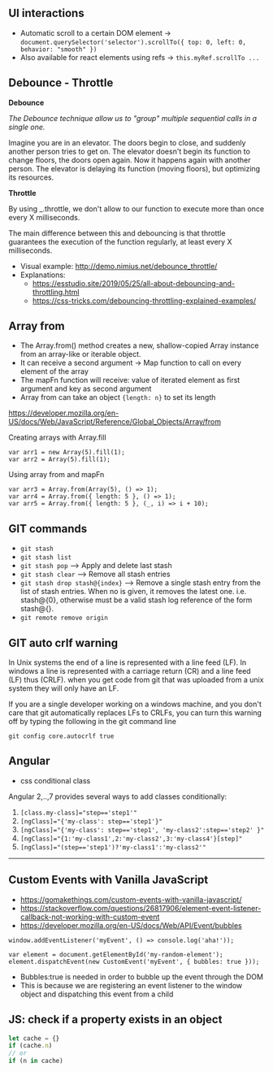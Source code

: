 ## UI interactions

- Automatic scroll to a certain DOM element -> `document.querySelector('selector').scrollTo({ top: 0, left: 0, behavior: "smooth" })`
- Also available for react elements using refs -> `this.myRef.scrollTo ...`


## Debounce - Throttle

**Debounce**

*The Debounce technique allow us to "group" multiple sequential calls in a single one.*

Imagine you are in an elevator. The doors begin to close, and suddenly another person tries to get on. The elevator doesn't begin its function to change floors, the doors open again. Now it happens again with another person. The elevator is delaying its function (moving floors), but optimizing its resources.


**Throttle**

By using _.throttle, we don't allow to our function to execute more than once every X milliseconds.

The main difference between this and debouncing is that throttle guarantees the execution of the function regularly, at least every X milliseconds.


- Visual example: http://demo.nimius.net/debounce_throttle/
- Explanations: 
  - https://esstudio.site/2019/05/25/all-about-debouncing-and-throttling.html 
  - https://css-tricks.com/debouncing-throttling-explained-examples/

## Array from

- The Array.from() method creates a new, shallow-copied Array instance from an array-like or iterable object.
- It can receive a second argument -> Map function to call on every element of the array
- The mapFn function will receive: value of iterated element as first argument and key as second argument
- Array from can take an object `{length: n}` to set its length

https://developer.mozilla.org/en-US/docs/Web/JavaScript/Reference/Global_Objects/Array/from

Creating arrays with Array.fill

```
var arr1 = new Array(5).fill(1);
var arr2 = Array(5).fill(1);
```

Using array from and mapFn

```
var arr3 = Array.from(Array(5), () => 1);
var arr4 = Array.from({ length: 5 }, () => 1);
var arr5 = Array.from({ length: 5 }, (_, i) => i + 10);
```

## GIT commands

- `git stash`
- `git stash list`
- `git stash pop` --> Apply and delete last stash
- `git stash clear` --> Remove all stash entries
- `git stash drop stash@{index}` --> Remove a single stash entry from the list of stash entries. When no <stash> is given, it removes the latest one. i.e. stash@{0}, otherwise <stash> must be a valid stash log reference of the form stash@{<revision>}.
- `git remote remove origin`

## GIT auto crlf warning

In Unix systems the end of a line is represented with a line feed (LF). In windows a line is represented with a carriage return (CR) and a line feed (LF) thus (CRLF). when you get code from git that was uploaded from a unix system they will only have an LF.

If you are a single developer working on a windows machine, and you don't care that git automatically replaces LFs to CRLFs, you can turn this warning off by typing the following in the git command line

`git config core.autocrlf true`

## Angular

- css conditional class

Angular 2,..,7 provides several ways to add classes conditionally:

1. `[class.my-class]="step=='step1'"`
2. `[ngClass]="{'my-class': step=='step1'}"`
3. `[ngClass]="{'my-class': step=='step1', 'my-class2':step=='step2' }"`
4. `[ngClass]="{1:'my-class1',2:'my-class2',3:'my-class4'}[step]"`
5. `[ngClass]="(step=='step1')?'my-class1':'my-class2'"`

---

## Custom Events with Vanilla JavaScript


- https://gomakethings.com/custom-events-with-vanilla-javascript/
- https://stackoverflow.com/questions/26817906/element-event-listener-callback-not-working-with-custom-event
- https://developer.mozilla.org/en-US/docs/Web/API/Event/bubbles

```
window.addEventListener('myEvent', () => console.log('aha!'));
```


```
var element = document.getElementById('my-random-element');
element.dispatchEvent(new CustomEvent('myEvent', { bubbles: true }));
```

- Bubbles:true is needed in order to bubble up the event through the DOM
- This is because we are registering an event listener to the window object and dispatching this event from a child


## JS: check if a property exists in an object

```javascript
let cache = {}
if (cache.n)
// or
if (n in cache)
```
